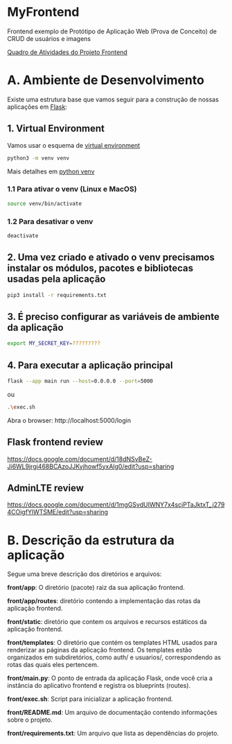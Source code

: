 # MyFrontend

Frontend exemplo de Protótipo de Aplicação Web (Prova de Conceito) de CRUD de usuários e imagens

[Quadro de Atividades do Projeto Frontend](https://github.com/users/armandossrecife/projects/2)

# A. Ambiente de Desenvolvimento

Existe uma estrutura base que vamos seguir para a construção de nossas aplicações em [Flask](https://flask.palletsprojects.com): 

## 1. Virtual Environment

Vamos usar o esquema de [virtual environment](https://docs.python.org/3/library/venv.html)

```bash
python3 -m venv venv
```

Mais detalhes em [python venv](https://packaging.python.org/en/latest/guides/installing-using-pip-and-virtual-environments/#creating-a-virtual-environment)

### 1.1 Para ativar o venv (Linux e MacOS)

```bash
source venv/bin/activate
```

### 1.2 Para desativar o venv 

```bash
deactivate
```

## 2. Uma vez criado e ativado o venv precisamos instalar os módulos, pacotes e bibliotecas usadas pela aplicação

```bash
pip3 install -r requirements.txt
```

## 3. É preciso configurar as variáveis de ambiente da aplicação

```bash
export MY_SECRET_KEY=?????????
```

## 4. Para executar a aplicação principal

```bash
flask --app main run --host=0.0.0.0 --port=5000
```

ou 

```bash
.\exec.sh
```

Abra o browser: http://localhost:5000/login

## Flask frontend review

https://docs.google.com/document/d/18dNSvBeZ-Ji6WL9jrgi468BCAzoJJKyjhowf5yxAlg0/edit?usp=sharing

## AdminLTE review

https://docs.google.com/document/d/1mgGSvdUIWNY7x4scjPTaJktxT_j2794COigfYlWTSME/edit?usp=sharing

# B. Descrição da estrutura da aplicação 

Segue uma breve descrição dos diretórios e arquivos:

**front/app**: O diretório (pacote) raiz da sua aplicação frontend.

**front/app/routes**: diretório contendo a implementação das rotas da aplicação frontend.

**front/static**: diretório que contem os arquivos e recursos estáticos da aplicação frontend.

**front/templates**: O diretório que contém os templates HTML usados para renderizar as páginas da aplicação frontend. Os templates estão organizados em subdiretórios, como auth/ e usuarios/, correspondendo as rotas das quais eles pertencem.

**front/main.py**: O ponto de entrada da aplicação Flask, onde você cria a instância do aplicativo frontend e registra os blueprints (routes).

**front/exec.sh**: Script para inicializar a aplicação frontend.

**front/README.md**: Um arquivo de documentação contendo informações sobre o projeto.

**front/requirements.txt**: Um arquivo que lista as dependências do projeto.
